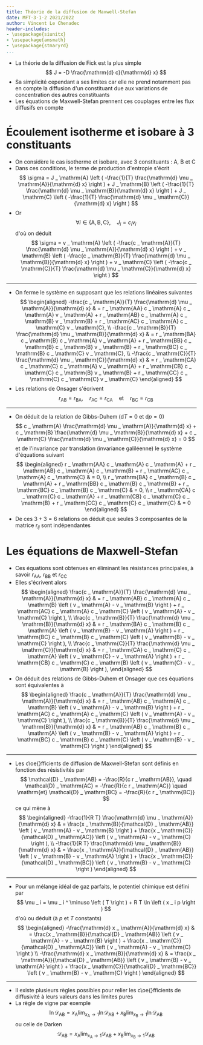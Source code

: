 ```yaml
---
title: Théorie de la diffusion de Maxwell-Stefan
date: MFT-3-1-2 2021/2022
author: Vincent Le Chenadec
header-includes:
- \usepackage{siunitx}
- \usepackage{amsmath}
- \usepackage{stmaryrd}
...
```


* La théorie de la diffusion de Fick est la plus simple
$$
J = -D \frac{\mathrm{d} c}{\mathrm{d} x}
$$
* Sa simplicité cependant a ses limites car elle ne prend notamment pas en compte la diffusion d'un constituant due aux variations de concentration des autres constituants
* Les équations de Maxwell-Stefan prennent ces couplages entre les flux diffusifs en compte

# Écoulement isotherme et isobare à 3 constituants

* On considère le cas isotherme et isobare, avec 3 constituants : $\mathrm{A}$, $\mathrm{B}$ et $\mathrm{C}$
* Dans ces conditions, le terme de production d'entropie s'écrit
$$
\sigma = J _ \mathrm{A} \left ( -\frac{1}{T} \frac{\mathrm{d} \mu _ \mathrm{A}}{\mathrm{d} x} \right ) + J _ \mathrm{B} \left ( -\frac{1}{T} \frac{\mathrm{d} \mu _ \mathrm{B}}{\mathrm{d} x} \right ) + J _ \mathrm{C} \left ( -\frac{1}{T} \frac{\mathrm{d} \mu _ \mathrm{C}}{\mathrm{d} x} \right )
$$
* Or
$$
\forall i \in \left \{ \mathrm{A}, \mathrm{B}, \mathrm{C} \right \}, \quad J _ i = c _ i v _ i
$$
d'où on déduit
$$
\sigma = v _ \mathrm{A} \left ( -\frac{c _ \mathrm{A}}{T} \frac{\mathrm{d} \mu _ \mathrm{A}}{\mathrm{d} x} \right ) + v _ \mathrm{B} \left ( -\frac{c _ \mathrm{B}}{T} \frac{\mathrm{d} \mu _ \mathrm{B}}{\mathrm{d} x} \right ) + v _ \mathrm{C} \left ( -\frac{c _ \mathrm{C}}{T} \frac{\mathrm{d} \mu _ \mathrm{C}}{\mathrm{d} x} \right )
$$

---

* On ferme le système en supposant que les relations linéaires suivantes
$$
\begin{aligned}
-\frac{c _ \mathrm{A}}{T} \frac{\mathrm{d} \mu _ \mathrm{A}}{\mathrm{d} x} & = r _ \mathrm{AA} c _ \mathrm{A} c _ \mathrm{A} v _ \mathrm{A} + r _ \mathrm{AB} c _ \mathrm{A} c _ \mathrm{B} v _ \mathrm{B} + r _ \mathrm{AC} c _ \mathrm{A} c _ \mathrm{C} v _ \mathrm{C}, \\
-\frac{c _ \mathrm{B}}{T} \frac{\mathrm{d} \mu _ \mathrm{B}}{\mathrm{d} x} & = r _ \mathrm{BA} c _ \mathrm{B} c _ \mathrm{A} v _ \mathrm{A} + r _ \mathrm{BB} c _ \mathrm{B} c _ \mathrm{B} v _ \mathrm{B} + r _ \mathrm{BC} c _ \mathrm{B} c _ \mathrm{C} v _ \mathrm{C}, \\
-\frac{c _ \mathrm{C}}{T} \frac{\mathrm{d} \mu _ \mathrm{C}}{\mathrm{d} x} & = r _ \mathrm{CA} c _ \mathrm{C} c _ \mathrm{A} v _ \mathrm{A} + r _ \mathrm{CB} c _ \mathrm{C} c _ \mathrm{B} v _ \mathrm{B} + r _ \mathrm{CC} c _ \mathrm{C} c _ \mathrm{C} v _ \mathrm{C}
\end{aligned}
$$
* Les relations de Onsager s'écrivent
$$
r _ \mathrm{AB} = r _ \mathrm{BA}, \quad r _ \mathrm{AC} = r _ \mathrm{CA} \quad \mathrm{et} \quad r _ \mathrm{BC} = r _ \mathrm{CB}
$$

---

* On déduit de la relation de Gibbs-Duhem ($\mathrm{d} T = 0$ et $\mathrm{d} p = 0$)
$$
c _ \mathrm{A} \frac{\mathrm{d} \mu _ \mathrm{A}}{\mathrm{d} x} + c _ \mathrm{B} \frac{\mathrm{d} \mu _ \mathrm{B}}{\mathrm{d} x} + c _ \mathrm{C} \frac{\mathrm{d} \mu _ \mathrm{C}}{\mathrm{d} x} = 0
$$
et de l'invariance par translation (invariance galiléenne) le système d'équations suivant
$$
\begin{aligned}
r _ \mathrm{AA} c _ \mathrm{A} c _ \mathrm{A} + r _ \mathrm{AB} c _ \mathrm{A} c _ \mathrm{B} + r _ \mathrm{AC} c _ \mathrm{A} c _ \mathrm{C} & = 0, \\
r _ \mathrm{BA} c _ \mathrm{B} c _ \mathrm{A} + r _ \mathrm{BB} c _ \mathrm{B} c _ \mathrm{B} + r _ \mathrm{BC} c _ \mathrm{B} c _ \mathrm{C} & = 0, \\
r _ \mathrm{CA} c _ \mathrm{C} c _ \mathrm{A} + r _ \mathrm{CB} c _ \mathrm{C} c _ \mathrm{B} + r _ \mathrm{CC} c _ \mathrm{C} c _ \mathrm{C} & = 0
\end{aligned}
$$
* De ces $3 + 3 = 6$ relations on déduit que seules $3$ composantes de la matrice $r _ {ij}$ sont indépendantes

# Les équations de Maxwell-Stefan

* Ces équations sont obtenues en éliminant les résistances principales, à savoir $r _ \mathrm{AA}$, $r _ \mathrm{BB}$ et $r _ \mathrm{CC}$
* Elles s'écrivent alors
$$
\begin{aligned}
\frac{c _ \mathrm{A}}{T} \frac{\mathrm{d} \mu _ \mathrm{A}}{\mathrm{d} x} & = r _ \mathrm{AB} c _ \mathrm{A} c _ \mathrm{B} \left ( v _ \mathrm{A} - v _ \mathrm{B} \right ) + r _ \mathrm{AC} c _ \mathrm{A} c _ \mathrm{C} \left ( v _ \mathrm{A} - v _ \mathrm{C} \right ), \\
\frac{c _ \mathrm{B}}{T} \frac{\mathrm{d} \mu _ \mathrm{B}}{\mathrm{d} x} & = r _ \mathrm{BA} c _ \mathrm{B} c _ \mathrm{A} \left ( v _ \mathrm{B} - v _ \mathrm{A} \right ) + r _ \mathrm{BC} c _ \mathrm{B} c _ \mathrm{C} \left ( v _ \mathrm{B} - v _ \mathrm{C} \right ), \\
\frac{c _ \mathrm{C}}{T} \frac{\mathrm{d} \mu _ \mathrm{C}}{\mathrm{d} x} & = r _ \mathrm{CA} c _ \mathrm{C} c _ \mathrm{A} \left ( v _ \mathrm{C} - v _ \mathrm{A} \right ) + r _ \mathrm{CB} c _ \mathrm{C} c _ \mathrm{B} \left ( v _ \mathrm{C} - v _ \mathrm{B} \right ),
\end{aligned}
$$
* On déduit des relations de Gibbs-Duhem et Onsager que ces équations sont équivalentes à
$$
\begin{aligned}
\frac{c _ \mathrm{A}}{T} \frac{\mathrm{d} \mu _ \mathrm{A}}{\mathrm{d} x} & = r _ \mathrm{AB} c _ \mathrm{A} c _ \mathrm{B} \left ( v _ \mathrm{A} - v _ \mathrm{B} \right ) + r _ \mathrm{AC} c _ \mathrm{A} c _ \mathrm{C} \left ( v _ \mathrm{A} - v _ \mathrm{C} \right ), \\
\frac{c _ \mathrm{B}}{T} \frac{\mathrm{d} \mu _ \mathrm{B}}{\mathrm{d} x} & = r _ \mathrm{AB} c _ \mathrm{B} c _ \mathrm{A} \left ( v _ \mathrm{B} - v _ \mathrm{A} \right ) + r _ \mathrm{BC} c _ \mathrm{B} c _ \mathrm{C} \left ( v _ \mathrm{B} - v _ \mathrm{C} \right )
\end{aligned}
$$

---

* Les c\oe{}fficients de diffusion de Maxwell-Stefan sont définis en fonction des résistivités par
$$
\mathcal{D} _ \mathrm{AB} = -\frac{R}{c r _ \mathrm{AB}}, \quad \mathcal{D} _ \mathrm{AC} = -\frac{R}{c r _ \mathrm{AC}} \quad \mathrm{et} \mathcal{D} _ \mathrm{BC} = -\frac{R}{c r _ \mathrm{BC}}
$$
ce qui mène à
$$
\begin{aligned}
-\frac{1}{R T} \frac{\mathrm{d} \mu _ \mathrm{A}}{\mathrm{d} x} & = \frac{x _ \mathrm{B}}{\mathcal{D} _ \mathrm{AB}} \left ( v _ \mathrm{A} - v _ \mathrm{B} \right ) + \frac{x _ \mathrm{C}}{\mathcal{D} _ \mathrm{AC}} \left ( v _ \mathrm{A} - v _ \mathrm{C} \right ), \\
-\frac{1}{R T} \frac{\mathrm{d} \mu _ \mathrm{B}}{\mathrm{d} x} & = \frac{x _ \mathrm{A}}{\mathcal{D} _ \mathrm{AB}} \left ( v _ \mathrm{B} - v _ \mathrm{A} \right ) + \frac{x _ \mathrm{C}}{\mathcal{D} _ \mathrm{BC}} \left ( v _ \mathrm{B} - v _ \mathrm{C} \right )
\end{aligned}
$$

---

* Pour un mélange idéal de gaz parfaits, le potentiel chimique est défini par
$$
\mu _ i = \mu _ i ^ \minuso \left ( T \right ) + R T \ln \left ( x _ i p \right )
$$
d'où ou déduit (à $p$ et $T$ constants)
$$
\begin{aligned}
-\frac{\mathrm{d} x _ \mathrm{A}}{\mathrm{d} x} & = \frac{x _ \mathrm{B}}{\mathcal{D} _ \mathrm{AB}} \left ( v _ \mathrm{A} - v _ \mathrm{B} \right ) + \frac{x _ \mathrm{C}}{\mathcal{D} _ \mathrm{AC}} \left ( v _ \mathrm{A} - v _ \mathrm{C} \right ) \\
-\frac{\mathrm{d} x _ \mathrm{B}}{\mathrm{d} x} & = \frac{x _ \mathrm{A}}{\mathcal{D} _ \mathrm{AB}} \left ( v _ \mathrm{B} - v _ \mathrm{A} \right ) + \frac{x _ \mathrm{C}}{\mathcal{D} _ \mathrm{BC}} \left ( v _ \mathrm{B} - v _ \mathrm{C} \right )
\end{aligned}
$$

---

* Il existe plusieurs règles possibles pour relier les c\oe{}fficients de diffusivité à leurs valeurs dans les limites pures
* La règle de vigne par exemple
$$
\ln \mathcal{D} _ \mathrm{AB} = x _ \mathrm{A} \lim _ {x _ \mathrm{A} \to 1} \ln \mathcal{D} _ \mathrm{AB} + x _ \mathrm{B} \lim _ {x _ \mathrm{B} \to 1} \ln \mathcal{D} _ \mathrm{AB}
$$
ou celle de Darken
$$
\mathcal{D} _ \mathrm{AB} = x _ \mathrm{A} \lim _ {x _ \mathrm{A} \to 1} \mathcal{D} _ \mathrm{AB} + x _ \mathrm{B} \lim _ {x _ \mathrm{B} \to 1} \mathcal{D} _ \mathrm{AB}
$$

